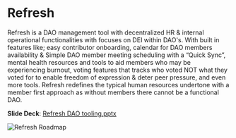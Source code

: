# Refresh
Refresh is a DAO management tool with decentralized HR &amp; internal operational functionalities with focuses on DEI within DAO's. With built in features like; easy contributor onboarding, calendar for DAO members availability &amp; Simple DAO member meeting scheduling with a “Quick Sync”, mental health resources and tools to aid members who may be experiencing burnout, voting features that tracks who voted NOT what they voted for to enable freedom of expression &amp; deter peer pressure, and even more tools. Refresh redefines the typical human resources undertone with a member first approach as without members there cannot be a functional DAO.


**Slide Deck**:  [Refresh DAO tooling.pptx](https://github.com/blockchaintay/Refresh/files/8242134/Refresh.DAO.tooling.pptx)


![Refresh Roadmap](https://user-images.githubusercontent.com/93827142/158109304-2011cf54-c849-4b48-8ee5-d7d4c562ce5f.png)
